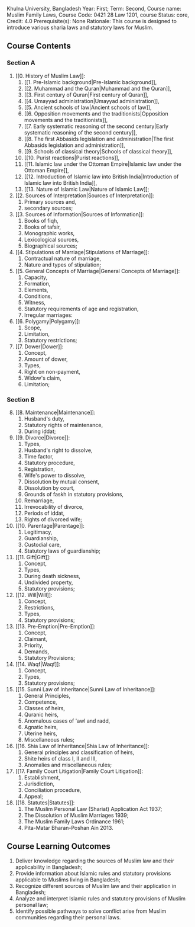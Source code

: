 Khulna University, Bangladesh
Year: First; Term: Second,
Course name: Muslim Family Laws,
Course Code: 0421 28 Law 1201,
course Status: core,
Credit: 4.0
Prerequisite(s): None
Rationale: This course is designed to introduce various sharia laws and statutory laws for Muslim.
## Course Contents
### Section A
1. [[0. History of Muslim Law]]: 
	1. [[1. Pre-Islamic background|Pre-Islamic background]], 
	2. [[2. Muhammad and the Quran|Muhammad and the Quran]], 
	3. [[3. First century of Quran|First century of Quran]], 
	4. [[4. Umayyad administration|Umayyad administration]], 
	5. [[5. Ancient schools of law|Ancient schools of law]], 
	6. [[6. Opposition movements and the traditionists|Opposition movements and the traditionists]], 
	7. [[7. Early systematic reasoning of the second century|Early systematic reasoning of the second century]], 
	8. [[8. The first Abbasids legislation and administration|The first Abbasids legislation and administration]], 
	9. [[9. Schools of classical theory|Schools of classical theory]], 
	10. [[10. Purist reactions|Purist reactions]], 
	11. [[11. Islamic law under the Ottoman Empire|Islamic law under the Ottoman Empire]], 
	12. [[12. Introduction of Islamic law into British India|Introduction of Islamic law into British India]], 
	13. [[13. Nature of Islamic Law|Nature of Islamic Law]];
2. [[2. Sources of Interpretation|Sources of Interpretation]]:
	1. Primary sources and, 
	2. secondary sources;
3. [[3. Sources of Information|Sources of Information]]:
	1. Books of fiqh,
	2. Books of tafsir,
	3. Monographic works,
	4. Lexicological sources,
	5. Biographical sources;
4. [[4. Stipulations of Marriage|Stipulations of Marriage]]:
	1. Contractual nature of marriage,
	2. Nature and types of stipulation;
5. [[5. General Concepts of Marriage|General Concepts of Marriage]]:
	1. Capacity,
	2. Formation,
	3. Elements,
	4. Conditions,
	5. Witness,
	6. Statutory requirements of age and registration,
	7. Irregular marriages:
6. [[6. Polygamy|Polygamy]]:
	1. Scope,
	2. Limitation,
	3. Statutory restrictions;
7. [[7. Dower|Dower]]:
	1. Concept,
	2. Amount of dower,
	3.  Types,
	4. Right on non-payment,
	5. Widow's claim,
	6. Limitation;
### Section B
8.  [[8. Maintenance|Maintenance]]:
	1. Husband's duty,
	2. Statutory rights of maintenance,
	3. During iddat;
9. [[9. Divorce|Divorce]]:
	1. Types,
	2. Husband's right to dissolve,
	3. Time factor,
	4. Statutory procedure,
	5. Registration,
	6. Wife's power to dissolve,
	7. Dissolution by mutual consent,
	8. Dissolution by court,
	9. Grounds of faskh in statutory provisions,
	10. Remarriage,
	11. Irrevocability of divorce,
	12. Periods of iddat,
	13. Rights of divorced wife;
10. [[10. Parentage|Parentage]]:
	1. Legitimacy,
	2. Guardianship,
	3. Custodial care,
	4. Statutory laws of guardianship;
11. [[11. Gift|Gift]]:
	1. Concept,
	2. Types,
	3. During death sickness,
	4. Undivided property,
	5. Statutory provisions;
12. [[12. Will|Will]]:
	1. Concept,
	2. Restrictions,
	3. Types,
	4. Statutory provisions;
13. [[13. Pre-Emption|Pre-Emption]]:
	1. Concept,
	2. Claimant,
	3. Priority,
	4. Demands,
	5. Statutory Provisions;
14. [[14. Waqf|Waqf]]:
	1. Concept,
	2. Types,
	3. Statutory provisions;
15. [[15. Sunni Law of Inheritance|Sunni Law of Inheritance]]:
	1. General Principles,
	2. Competence,
	3. Classes of heirs,
	4. Quranic heirs,
	5. Anomalous cases of 'awl and radd,
	6. Agnatic heirs,
	7. Uterine heirs,
	8. Miscellaneous rules;
16. [[16. Shia Law of Inheritance|Shia Law of Inheritance]]:
	1. General principles and classification of heirs,
	2. Shite heirs of class I, II and III,
	3. Anomalies and miscellaneous rules;
17. [[17. Family Court Litigation|Family Court Litigation]]:
	1.  Establishment,
	2. Jurisdiction,
	3. Conciliation procedure,
	4. Appeal;
18. [[18. Statutes|Statutes]]:
	1.  The Muslim Personal Law (Shariat) Application Act 1937;
	2. The Dissolution of Muslim Marriages 1939;
	3. The Muslim Family Laws Ordinance 1961;
	4. Pita-Matar Bharan-Poshan Ain 2013.
## Course Learning Outcomes
1. Deliver knowledge regarding the sources of Muslim law and their applicability in Bangladesh;
2. Provide information about Islamic rules and statutory provisions applicable to Muslims living in Bangladesh;
3. Recognize different sources of Muslim law and their application in Bangladesh;
4. Analyze and interpret Islamic rules and statutory provisions of Muslim personal law;
5. Identify possible pathways to solve conflict arise from Muslim communities regarding their personal laws.
